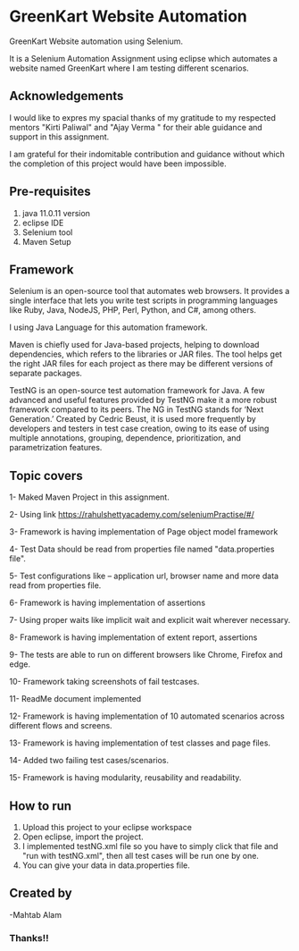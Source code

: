 
# GreenKart Website Automation

GreenKart Website automation using Selenium.

It is a Selenium Automation Assignment using eclipse which automates a website named GreenKart where I am testing different scenarios.

## Acknowledgements
I would like to expres my spacial thanks of my gratitude to my respected mentors "Kirti Paliwal" and "Ajay Verma " for their able guidance and support in this assignment.

I am grateful for their indomitable contribution and guidance without which the completion of this project would have been impossible.

## Pre-requisites

1. java 11.0.11 version
2. eclipse IDE
3. Selenium tool
4. Maven Setup

## Framework
Selenium is an open-source tool that automates web browsers. It provides a single interface that lets you write test scripts in programming languages like Ruby, Java, NodeJS, PHP, Perl, Python, and C#, among others.

I using Java Language for this automation framework.

Maven is chiefly used for Java-based projects, helping to download dependencies, which refers to the libraries or JAR files. The tool helps get the right JAR files for each project as there may be different versions of separate packages.

TestNG is an open-source test automation framework for Java. A few advanced and useful features provided by TestNG make it a more robust framework compared to its peers. The NG in TestNG stands for ‘Next Generation.’  Created by Cedric Beust, it is used more frequently by developers and testers in test case creation, owing to its ease of using multiple annotations, grouping, dependence, prioritization, and parametrization features.

## Topic covers
1- Maked Maven Project in this assignment.

2- Using link https://rahulshettyacademy.com/seleniumPractise/#/

3- Framework is having implementation of Page object model framework

4- Test Data should be read from properties file named "data.properties file".

5- Test configurations like – application url, browser name and more data read from properties file.

6- Framework is having implementation of assertions

7- Using proper waits like implicit wait and explicit wait wherever necessary.

8- Framework is having implementation of  extent report, assertions  
    
9- The tests are able to run on different browsers like Chrome, Firefox and edge.

10- Framework taking screenshots of fail testcases.

11- ReadMe document implemented

12- Framework is having implementation of 10 automated scenarios across different flows and screens.

13- Framework is having implementation of test classes and  page files.

14- Added two failing test cases/scenarios.

15- Framework is having modularity, reusability and readability.

## How to run
1. Upload this project to your eclipse workspace
2. Open eclipse, import the project. 
3. I implemented testNG.xml file so you have to simply click that file and "run with testNG.xml", then all test cases will be run one by one.
4. You can give your data in data.properties file.

## Created by
-Mahtab Alam

### Thanks!!